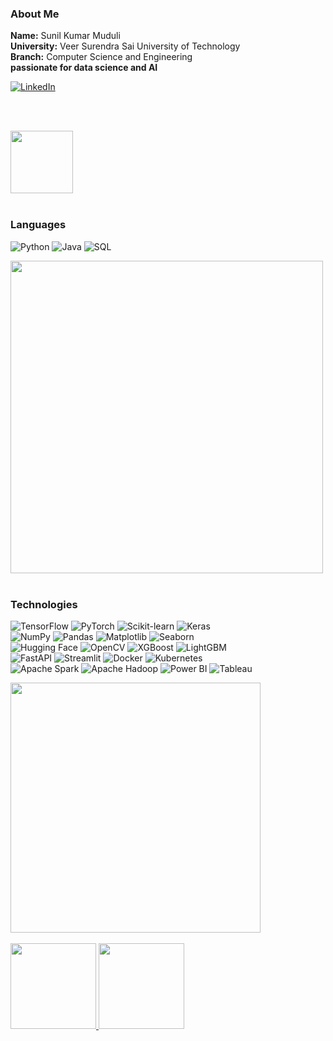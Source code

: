 <!--- ------------------------------------------------------------------------------------------------------------------------------------------------------ -->
<!--- -- Gifs for README --------------------------------------------------------------------------------------------------------------------------------- -->
<!--- ------------------------------------------------------------------------------------------------------------------------------------------------------ -->






### About Me
**Name:** Sunil Kumar Muduli  
**University:** Veer Surendra Sai University of Technology  
**Branch:** Computer Science and Engineering  
**passionate for data science and AI**

[![LinkedIn](https://img.shields.io/badge/-LinkedIn-0A66C2?style=flat&logo=linkedin&logoColor=white)](https://www.linkedin.com/in/sunil-kumar-muduli/)

<br><br>

<img src="https://user-images.githubusercontent.com/74038190/212284087-bbe7e430-757e-4901-90bf-4cd2ce3e1852.gif" width="100">
<br><br>

### Languages

![Python](https://img.shields.io/badge/-Python-000?&logo=Python)
![Java](https://img.shields.io/badge/-Java-000?&logo=Java&logoColor=007396)
![SQL](https://img.shields.io/badge/-SQL-000?&logo=MySQL)

<img src="https://user-images.githubusercontent.com/74038190/212284115-f47cd8ff-2ffb-4b04-b5bf-4d1c14c0247f.gif" width="500">
<br><br>

### **Technologies**



![TensorFlow](https://img.shields.io/badge/-TensorFlow-000?&logo=TensorFlow) ![PyTorch](https://img.shields.io/badge/-PyTorch-000?&logo=PyTorch) ![Scikit-learn](https://img.shields.io/badge/-Scikit--learn-000?&logo=scikit-learn) ![Keras](https://img.shields.io/badge/-Keras-000?&logo=Keras&logoColor=D00000)  
![NumPy](https://img.shields.io/badge/-NumPy-000?&logo=NumPy) ![Pandas](https://img.shields.io/badge/-Pandas-000?&logo=Pandas) ![Matplotlib](https://img.shields.io/badge/-Matplotlib-000?&logo=Matplotlib) ![Seaborn](https://img.shields.io/badge/-Seaborn-000?&logo=Seaborn)  
![Hugging Face](https://img.shields.io/badge/-Hugging%20Face-000?&logo=HuggingFace) ![OpenCV](https://img.shields.io/badge/-OpenCV-000?&logo=OpenCV) ![XGBoost](https://img.shields.io/badge/-XGBoost-000?&logo=XGBoost) ![LightGBM](https://img.shields.io/badge/-LightGBM-000?&logo=LightGBM)  
![FastAPI](https://img.shields.io/badge/-FastAPI-000?&logo=FastAPI) ![Streamlit](https://img.shields.io/badge/-Streamlit-000?&logo=Streamlit) ![Docker](https://img.shields.io/badge/-Docker-000?&logo=Docker) ![Kubernetes](https://img.shields.io/badge/-Kubernetes-000?&logo=Kubernetes)  
![Apache Spark](https://img.shields.io/badge/-Apache%20Spark-000?&logo=Apache-Spark) ![Apache Hadoop](https://img.shields.io/badge/-Apache%20Hadoop-000?&logo=Apache-Hadoop) ![Power BI](https://img.shields.io/badge/-Power%20BI-000?&logo=Power-BI) ![Tableau](https://img.shields.io/badge/-Tableau-000?&logo=Tableau)

<img src="https://user-images.githubusercontent.com/74038190/212744287-14f66c13-5458-40dc-9244-8ff533fc8f4a.gif" width="400">
<br><br>

<a href="https://github.com/sunilvxe">
    <img height="137px" src="https://github-readme-stats.vercel.app/api?username=sunilvxe&hide_title=true&hide_border=true&show_icons=true&include_all_commits=true&count_private=true&line_height=21&text_color=000&icon_color=000&bg_color=0,ea6161,ffc64d,fffc4d,52fa5a&theme=graywhite" />
    <img height="137px" src="https://github-readme-stats.vercel.app/api/top-langs/?username=sunilvxe&hide=html&hide_title=true&hide_border=true&layout=compact&langs_count=6&text_color=000&icon_color=fff&bg_color=0,52fa5a,4dfcff,c64dff&theme=graywhite" />
</a>

